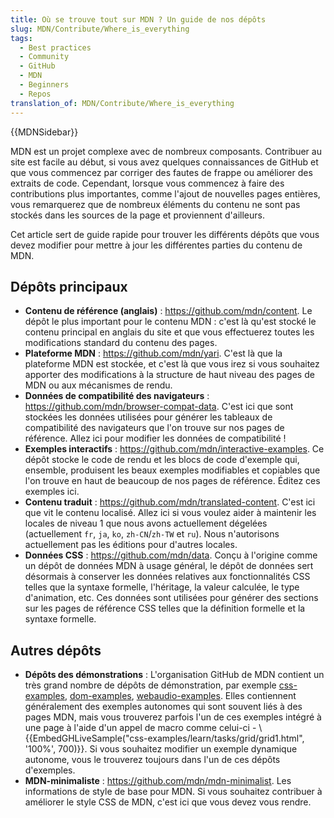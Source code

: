 ```yaml
---
title: Où se trouve tout sur MDN ? Un guide de nos dépôts
slug: MDN/Contribute/Where_is_everything
tags:
  - Best practices
  - Community
  - GitHub
  - MDN
  - Beginners
  - Repos
translation_of: MDN/Contribute/Where_is_everything
---
```

{{MDNSidebar}}

MDN est un projet complexe avec de nombreux composants. Contribuer au site est facile au début, si vous avez quelques connaissances de GitHub et que vous commencez par corriger des fautes de frappe ou améliorer des extraits de code. Cependant, lorsque vous commencez à faire des contributions plus importantes, comme l'ajout de nouvelles pages entières, vous remarquerez que de nombreux éléments du contenu ne sont pas stockés dans les sources de la page et proviennent d'ailleurs.

Cet article sert de guide rapide pour trouver les différents dépôts que vous devez modifier pour mettre à jour les différentes parties du contenu de MDN.

## Dépôts principaux

- **Contenu de référence (anglais)** : <https://github.com/mdn/content>. Le dépôt le plus important pour le contenu MDN : c'est là qu'est stocké le contenu principal en anglais du site et que vous effectuerez toutes les modifications standard du contenu des pages.
- **Plateforme MDN** : <https://github.com/mdn/yari>. C'est là que la plateforme MDN est stockée, et c'est là que vous irez si vous souhaitez apporter des modifications à la structure de haut niveau des pages de MDN ou aux mécanismes de rendu.
- **Données de compatibilité des navigateurs** : <https://github.com/mdn/browser-compat-data>. C'est ici que sont stockées les données utilisées pour générer les tableaux de compatibilité des navigateurs que l'on trouve sur nos pages de référence. Allez ici pour modifier les données de compatibilité !
- **Exemples interactifs** : <https://github.com/mdn/interactive-examples>. Ce dépôt stocke le code de rendu et les blocs de code d'exemple qui, ensemble, produisent les beaux exemples modifiables et copiables que l'on trouve en haut de beaucoup de nos pages de référence. Éditez ces exemples ici.
- **Contenu traduit** : <https://github.com/mdn/translated-content>. C'est ici que vit le contenu localisé. Allez ici si vous voulez aider à maintenir les locales de niveau 1 que nous avons actuellement dégelées (actuellement `fr`, `ja`, `ko`, `zh-CN`/`zh-TW` et `ru`). Nous n'autorisons actuellement pas les éditions pour d'autres locales.
- **Données CSS** : <https://github.com/mdn/data>. Conçu à l'origine comme un dépôt de données MDN à usage général, le dépôt de données sert désormais à conserver les données relatives aux fonctionnalités CSS telles que la syntaxe formelle, l'héritage, la valeur calculée, le type d'animation, etc. Ces données sont utilisées pour générer des sections sur les pages de référence CSS telles que la définition formelle et la syntaxe formelle.

## Autres dépôts

- **Dépôts des démonstrations** : L'organisation GitHub de MDN contient un très grand nombre de dépôts de démonstration, par exemple [css-examples](https://github.com/mdn/css-examples), [dom-examples](https://github.com/mdn/dom-examples), [webaudio-examples](https://github.com/mdn/webaudio-examples). Elles contiennent généralement des exemples autonomes qui sont souvent liés à des pages MDN, mais vous trouverez parfois l'un de ces exemples intégré à une page à l'aide d'un appel de macro comme celui-ci - \\{{EmbedGHLiveSample("css-examples/learn/tasks/grid/grid1.html", '100%', 700)}}. Si vous souhaitez modifier un exemple dynamique autonome, vous le trouverez toujours dans l'un de ces dépôts d'exemples.
- **MDN-minimaliste** : <https://github.com/mdn/mdn-minimalist>. Les informations de style de base pour MDN. Si vous souhaitez contribuer à améliorer le style CSS de MDN, c'est ici que vous devez vous rendre.
